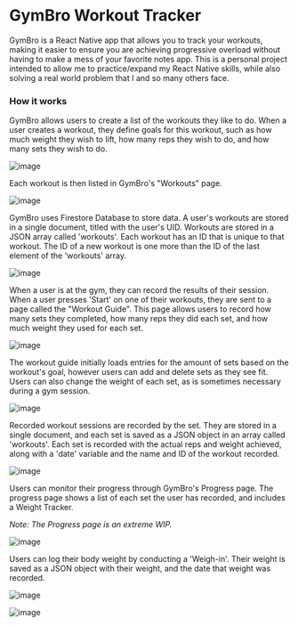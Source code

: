 # GymBro Workout Tracker

<p>GymBro is a React Native app that allows you to track your workouts, making it easier to ensure you are achieving progressive overload without having to make a mess of your favorite notes app. This is a personal project intended to allow me to practice/expand my React Native skills, while also solving a real world problem that I and so many others face.</p>

<h3>How it works</h3>

<p>GymBro allows users to create a list of the workouts they like to do. When a user creates a workout, they define goals for this workout, such as how much weight they wish to lift, how many reps they wish to do, and how many sets they wish to do.</p>

![image](https://github.com/user-attachments/assets/be00f1ba-5d16-4a8a-b965-95a36fdf1af6)

<p>Each workout is then listed in GymBro's "Workouts" page.</p>

![image](https://github.com/user-attachments/assets/f3f2bb60-0a06-46df-b50e-ff38f256f463)

<p>GymBro uses Firestore Database to store data. A user's workouts are stored in a single document, titled with the user's UID. Workouts are stored in a JSON array called 'workouts'. Each workout has an ID that is unique to that workout. The ID of a new workout is one more than the ID of the last element of the 'workouts' array.</p>

![image](https://github.com/user-attachments/assets/74e345b9-b775-42ac-a56c-d6fa74c22187)

<p>When a user is at the gym, they can record the results of their session. When a user presses 'Start' on one of their workouts, they are sent to a page called the "Workout Guide". This page allows users to record how many sets they completed, how many reps they did each set, and how much weight they used for each set.</p>

![image](https://github.com/user-attachments/assets/db188657-fb1c-4d32-8039-f641a069a056)

<p>The workout guide initially loads entries for the amount of sets based on the workout's goal, however users can add and delete sets as they see fit. Users can also change the weight of each set, as is sometimes necessary during a gym session.</p>

![image](https://github.com/user-attachments/assets/1fa20fe7-ce1d-400b-92ac-9cb24d9b2325)

<p>Recorded workout sessions are recorded by the set. They are stored in a single document, and each set is saved as a JSON object in an array called 'workouts'. Each set is recorded with the actual reps and weight achieved, along with a 'date' variable and the name and ID of the workout recorded.</p>

![image](https://github.com/user-attachments/assets/eafeb502-048b-4d41-bd22-0511a17669c0)

<p>Users can monitor their progress through GymBro's Progress page. The progress page shows a list of each set the user has recorded, and includes a Weight Tracker.</p>
<p><i>Note: The Progress page is an extreme WIP.</i></p>

![image](https://github.com/user-attachments/assets/addc1bde-d9b8-43f3-8439-22905733966b)

<p>Users can log their body weight by conducting a 'Weigh-in'. Their weight is saved as a JSON object with their weight, and the date that weight was recorded.</p>

![image](https://github.com/user-attachments/assets/461c3488-3c79-47ef-9016-787f8a6f8980)

![image](https://github.com/user-attachments/assets/cb0eddcd-2f8c-402f-8c31-6f49563ce62e)

